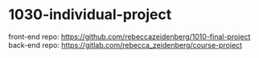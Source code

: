 # 1030-individual-project

front-end repo: https://github.com/rebeccazeidenberg/1010-final-project
back-end repo: https://gitlab.com/rebecca_zeidenberg/course-project